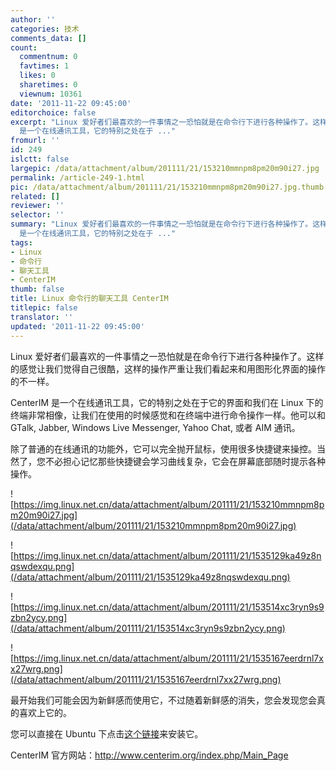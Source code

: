```yaml
---
author: ''
categories: 技术
comments_data: []
count:
  commentnum: 0
  favtimes: 1
  likes: 0
  sharetimes: 0
  viewnum: 10361
date: '2011-11-22 09:45:00'
editorchoice: false
excerpt: "Linux 爱好者们最喜欢的一件事情之一恐怕就是在命令行下进行各种操作了。这样的感觉让我们觉得自己很酷，这样的操作严重让我们看起来和用图形化界面的操作的不一样。\r\nCenterIM
  是一个在线通讯工具，它的特别之处在于 ..."
fromurl: ''
id: 249
islctt: false
largepic: /data/attachment/album/201111/21/153210mmnpm8pm20m90i27.jpg
permalink: /article-249-1.html
pic: /data/attachment/album/201111/21/153210mmnpm8pm20m90i27.jpg.thumb.jpg
related: []
reviewer: ''
selector: ''
summary: "Linux 爱好者们最喜欢的一件事情之一恐怕就是在命令行下进行各种操作了。这样的感觉让我们觉得自己很酷，这样的操作严重让我们看起来和用图形化界面的操作的不一样。\r\nCenterIM
  是一个在线通讯工具，它的特别之处在于 ..."
tags:
- Linux
- 命令行
- 聊天工具
- CenterIM
thumb: false
title: Linux 命令行的聊天工具 CenterIM
titlepic: false
translator: ''
updated: '2011-11-22 09:45:00'
---
```


Linux 爱好者们最喜欢的一件事情之一恐怕就是在命令行下进行各种操作了。这样的感觉让我们觉得自己很酷，这样的操作严重让我们看起来和用图形化界面的操作的不一样。


CenterIM 是一个在线通讯工具，它的特别之处在于它的界面和我们在 Linux 下的终端非常相像，让我们在使用的时候感觉和在终端中进行命令操作一样。他可以和 GTalk, Jabber, Windows Live Messenger, Yahoo Chat, 或者 AIM 通讯。


除了普通的在线通讯的功能外，它可以完全抛开鼠标，使用很多快捷键来操控。当然了，您不必担心记忆那些快捷键会学习曲线复杂，它会在屏幕底部随时提示各种操作。


![https://img.linux.net.cn/data/attachment/album/201111/21/153210mmnpm8pm20m90i27.jpg](/data/attachment/album/201111/21/153210mmnpm8pm20m90i27.jpg)


![https://img.linux.net.cn/data/attachment/album/201111/21/1535129ka49z8nqswdexqu.png](/data/attachment/album/201111/21/1535129ka49z8nqswdexqu.png)


![https://img.linux.net.cn/data/attachment/album/201111/21/153514xc3ryn9s9zbn2ycy.png](/data/attachment/album/201111/21/153514xc3ryn9s9zbn2ycy.png)


![https://img.linux.net.cn/data/attachment/album/201111/21/1535167eerdrnl7xx27wrg.png](/data/attachment/album/201111/21/1535167eerdrnl7xx27wrg.png)


最开始我们可能会因为新鲜感而使用它，不过随着新鲜感的消失，您会发现您会真的喜欢上它的。


您可以直接在 Ubuntu 下点击[这个链接](apt:centerim)来安装它。


CenterIM 官方网站：<http://www.centerim.org/index.php/Main_Page>